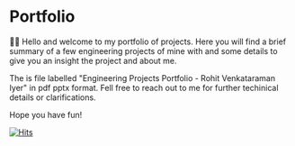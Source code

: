 # Portfolio
🕵️‍♂️ Hello and welcome to my portfolio of projects. Here you will find a brief summary of a few engineering projects of mine with and some details to give you an insight the project and about me. 

The is file labelled "Engineering Projects Portfolio - Rohit Venkataraman Iyer" in pdf pptx format. Fell free to reach out to me for further techinical details or clarifications. 

Hope you have fun!

[![Hits](https://hits.seeyoufarm.com/api/count/incr/badge.svg?url=https%3A%2F%2Fgithub.com%2FRohit-Iyer%2FPortfolio&count_bg=%235A982B&title_bg=%23000000&icon=&icon_color=%23E7E7E7&title=Views&edge_flat=false)](https://hits.seeyoufarm.com)
